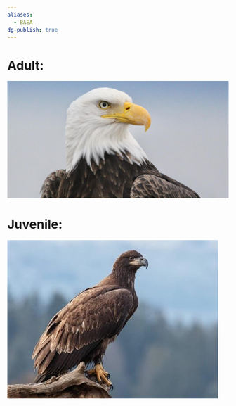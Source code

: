 ```yaml
---
aliases:
  - BAEA
dg-publish: true
---
```


# Adult:

![Bald-Eagle-Generic-Image.png](./Admin/Attachments/Bald-Eagle-Generic-Image.png)

# Juvenile:

![Bald-Eagle-Juvenile-(BAEA)-Generic-Image.png](./Admin/Attachments/Bald-Eagle-Juvenile-(BAEA)-Generic-Image.png)